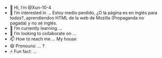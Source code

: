- 👋 Hi, I’m @Xun-10-4
- 👀 I’m interested in ... Estoy medio perdido, ¿O la página es en inglés para todos?, aprendiendoo HTML de la web de Mozilla (Propaganda no pagada) y no sé inglés. 
- 🌱 I’m currently learning ...
- 💞️ I’m looking to collaborate on ...
- 📫 How to reach me ... My house
- 😄 Pronouns: ... ?
- ⚡ Fun fact: ...

<!---
Xun-10-4/Xun-10-4 is a ✨ special ✨ repository because its `README.md` (this file) appears on your GitHub profile.
You can click the Preview link to take a look at your changes.
--->
